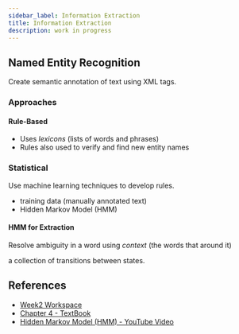 ```yaml
---
sidebar_label: Information Extraction
title: Information Extraction
description: work in progress
---
```


## Named Entity Recognition

Create semantic annotation of text using XML tags.

### Approaches

#### Rule-Based

- Uses _lexicons_ (lists of words and phrases)
- Rules also used to verify and find new entity names

### Statistical

Use machine learning techniques to develop rules.

- training data (manually annotated text)
- Hidden Markov Model (HMM)

#### HMM for Extraction

Resolve ambiguity in a word using _context_ (the words that around it)

a collection of transitions between states.

## References

- [Week2 Workspace](https://github.com/xiaohai-huang/cab420-workspace/tree/master/work/search-engine-technology/week2)
- [Chapter 4 - TextBook](https://github.com/xiaohai-huang/resources/blob/5f2bd89222b9588b114962e4a118e22e2bcbf682/QUT/Search-Engine-Technology/SEIRiP.pdf)
- [Hidden Markov Model (HMM) - YouTube Video](https://www.youtube.com/watch?v=i3AkTO9HLXo&list=PLM8wYQRetTxBkdvBtz-gw8b9lcVkdXQKV&index=1)

